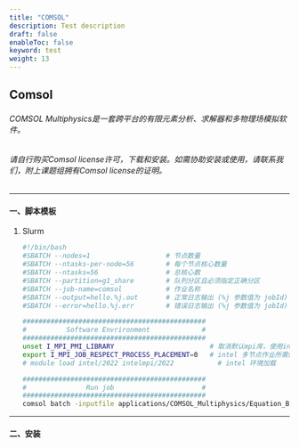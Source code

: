 ```yaml
---
title: "COMSOL"
description: Test description
draft: false
enableToc: false
keyword: test
weight: 13
---
```


## Comsol

######  COMSOL Multiphysics是一套跨平台的有限元素分析、求解器和多物理场模拟软件。

###### 请自行购买Comsol license许可，下载和安装。如需协助安装或使用，请联系我们，附上课题组拥有Comsol license的证明。

***
#### 一、脚本模板
1. Slurm
    ```bash
    #!/bin/bash
    #SBATCH --nodes=1                   # 节点数量
    #SBATCH --ntasks-per-node=56        # 每个节点核心数量
    #SBATCH --ntasks=56                 # 总核心数
    #SBATCH --partition=g1_share        # 队列分区且必须指定正确分区
    #SBATCH --job-name=comsol           # 作业名称
    #SBATCH --output=hello.%j.out       # 正常日志输出 (%j 参数值为 jobId)
    #SBATCH --error=hello.%j.err        # 错误日志输出 (%j 参数值为 jobId)

    ##############################################
    #          Software Envrironment             #
    ##############################################
    unset I_MPI_PMI_LIBRARY                        # 取消默认mpi库，使用intel自带
    export I_MPI_JOB_RESPECT_PROCESS_PLACEMENT=0   # intel 多节点作业所需修改参数
    # module load intel/2022 intelmpi/2022           # intel 环境加载

    ##############################################
    #               Run job                      #
    ##############################################
    comsol batch -inputfile applications/COMSOL_Multiphysics/Equation_Based/black_scholes_put.mph -outputfile my_test.mph 

    ```

***

#### 二、安装
